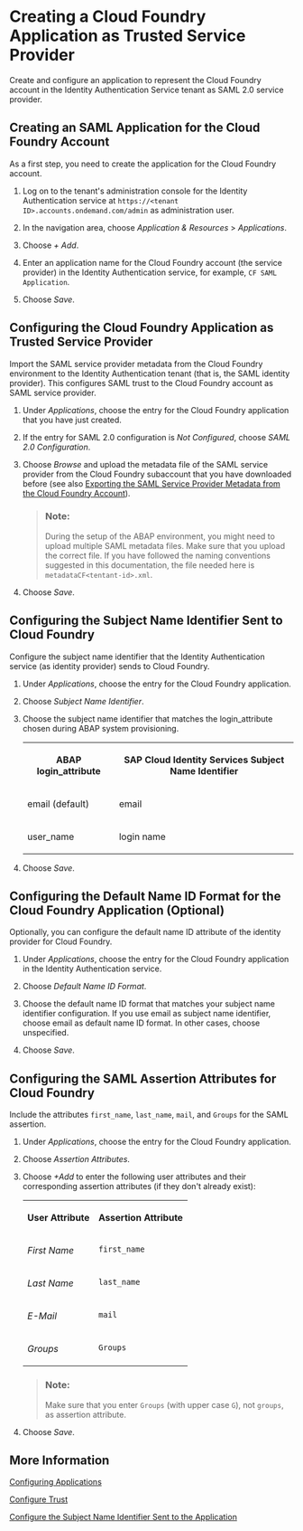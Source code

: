 <!-- loiobfc537a69b4a40368729831fb0efa9f3 -->

# Creating a Cloud Foundry Application as Trusted Service Provider

Create and configure an application to represent the Cloud Foundry account in the Identity Authentication Service tenant as SAML 2.0 service provider.



<a name="loiobfc537a69b4a40368729831fb0efa9f3__section_i5z_z14_cgb"/>

## Creating an SAML Application for the Cloud Foundry Account

As a first step, you need to create the application for the Cloud Foundry account.

1.  Log on to the tenant's administration console for the Identity Authentication service at `https://<tenant ID>.accounts.ondemand.com/admin` as administration user.

2.  In the navigation area, choose *Application & Resources* \> *Applications*.

3.  Choose *\+ Add*.

4.  Enter an application name for the Cloud Foundry account \(the service provider\) in the Identity Authentication service, for example, `CF SAML Application`.

5.  Choose *Save*.




<a name="loiobfc537a69b4a40368729831fb0efa9f3__section_ch4_5b4_cgb"/>

## Configuring the Cloud Foundry Application as Trusted Service Provider

Import the SAML service provider metadata from the Cloud Foundry environment to the Identity Authentication tenant \(that is, the SAML identity provider\). This configures SAML trust to the Cloud Foundry account as SAML service provider.

1.  Under *Applications*, choose the entry for the Cloud Foundry application that you have just created.

2.  If the entry for SAML 2.0 configuration is *Not Configured*, choose *SAML 2.0 Configuration*.

3.  Choose *Browse* and upload the metadata file of the SAML service provider from the Cloud Foundry subaccount that you have downloaded before \(see also [Exporting the SAML Service Provider Metadata from the Cloud Foundry Account](exporting-the-saml-service-provider-metadata-from-the-cloud-foundry-account-326c830.md)\).

    > ### Note:  
    > During the setup of the ABAP environment, you might need to upload multiple SAML metadata files. Make sure that you upload the correct file. If you have followed the naming conventions suggested in this documentation, the file needed here is `metadataCF<tentant-id>.xml`.

4.  Choose *Save*.




<a name="loiobfc537a69b4a40368729831fb0efa9f3__section_o5j_xbq_cgb"/>

## Configuring the Subject Name Identifier Sent to Cloud Foundry

Configure the subject name identifier that the Identity Authentication service \(as identity provider\) sends to Cloud Foundry.

1.  Under *Applications*, choose the entry for the Cloud Foundry application.

2.  Choose *Subject Name Identifier*.

3.  Choose the subject name identifier that matches the login\_attribute chosen during ABAP system provisioning.


    <table>
    <tr>
    <th valign="top">

    ABAP login\_attribute


    
    </th>
    <th valign="top">

    SAP Cloud Identity Services Subject Name Identifier


    
    </th>
    </tr>
    <tr>
    <td valign="top">
    
    email \(default\)


    
    </td>
    <td valign="top">
    
    email


    
    </td>
    </tr>
    <tr>
    <td valign="top">
    
    user\_name


    
    </td>
    <td valign="top">
    
    login name


    
    </td>
    </tr>
    </table>
    
4.  Choose *Save*.




<a name="loiobfc537a69b4a40368729831fb0efa9f3__section_r4n_ccq_cgb"/>

## Configuring the Default Name ID Format for the Cloud Foundry Application \(Optional\)

Optionally, you can configure the default name ID attribute of the identity provider for Cloud Foundry.

1.  Under *Applications*, choose the entry for the Cloud Foundry application in the Identity Authentication service.

2.  Choose *Default Name ID Format*.

3.  Choose the default name ID format that matches your subject name identifier configuration. If you use email as subject name identifier, choose email as default name ID format. In other cases, choose unspecified.
4.  Choose *Save*.




<a name="loiobfc537a69b4a40368729831fb0efa9f3__section_gyw_hcq_cgb"/>

## Configuring the SAML Assertion Attributes for Cloud Foundry

Include the attributes `first_name`, `last_name`, `mail`, and `Groups` for the SAML assertion.

1.  Under *Applications*, choose the entry for the Cloud Foundry application.

2.  Choose *Assertion Attributes*.

3.  Choose *\+Add* to enter the following user attributes and their corresponding assertion attributes \(if they don't already exist\):


    <table>
    <tr>
    <th valign="top">

    User Attribute


    
    </th>
    <th valign="top">

    Assertion Attribute


    
    </th>
    </tr>
    <tr>
    <td valign="top">
    
    *First Name*


    
    </td>
    <td valign="top">
    
    `first_name`


    
    </td>
    </tr>
    <tr>
    <td valign="top">
    
    *Last Name*


    
    </td>
    <td valign="top">
    
    `last_name`


    
    </td>
    </tr>
    <tr>
    <td valign="top">
    
    *E-Mail*


    
    </td>
    <td valign="top">
    
    `mail`


    
    </td>
    </tr>
    <tr>
    <td valign="top">
    
    *Groups*


    
    </td>
    <td valign="top">
    
    `Groups`


    
    </td>
    </tr>
    </table>
    
    > ### Note:  
    > Make sure that you enter `Groups` \(with upper case `G`\), not `groups`, as assertion attribute.

4.  Choose *Save*.




<a name="loiobfc537a69b4a40368729831fb0efa9f3__section_vy1_vcq_cgb"/>

## More Information

[Configuring Applications](https://help.sap.com/viewer/6d6d63354d1242d185ab4830fc04feb1/Cloud/en-US/61ad3b0796ca4f5bae706632a29b1418.html)

[Configure Trust](https://help.sap.com/viewer/6d6d63354d1242d185ab4830fc04feb1/Cloud/en-US/f96e4c5930a94d1ba117e05a3f3c30fc.html)

[Configure the Subject Name Identifier Sent to the Application](https://help.sap.com/viewer/6d6d63354d1242d185ab4830fc04feb1/Cloud/en-US/1d020e3a3ba34c43a71fde70bfa6419a.html)

